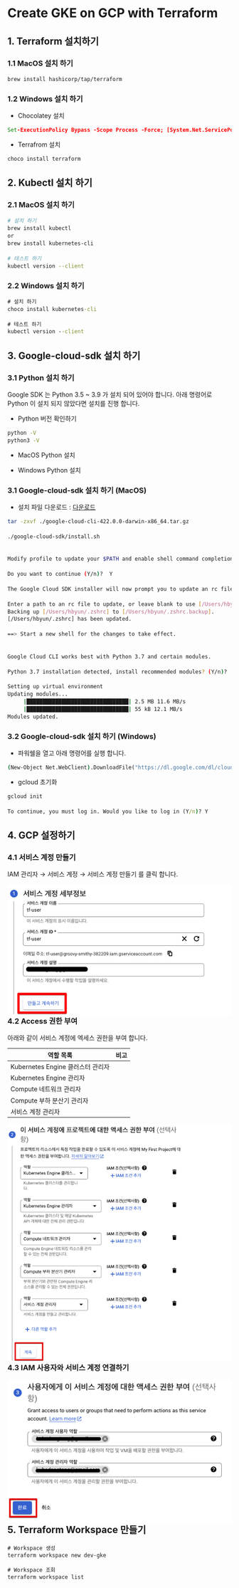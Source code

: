 # Create GKE on GCP with Terraform



## 1. Terraform 설치하기

### 1.1  MacOS 설치 하기

```bash
brew install hashicorp/tap/terraform
```



### 1.2 Windows 설치 하기

- Chocolatey 설치

```cmd
Set-ExecutionPolicy Bypass -Scope Process -Force; [System.Net.ServicePointManager]::SecurityProtocol = [System.Net.ServicePointManager]::SecurityProtocol -bor 3072; iex ((New-Object System.Net.WebClient).DownloadString('https://community.chocolatey.org/install.ps1'))
```

- Terrafrom 설치

```cmd
choco install terraform
```



## 2. Kubectl 설치 하기

### 2.1 MacOS 설치 하기

```bash
# 설치 하기
brew install kubectl
or
brew install kubernetes-cli

# 테스트 하기
kubectl version --client
```



### 2.2 Windows 설치 하기

```cmd
# 설치 하기
choco install kubernetes-cli

# 테스트 하기
kubectl version --client
```



## 3. Google-cloud-sdk 설치 하기

### 3.1 Python 설치 하기

Google SDK 는 Python  3.5 ~ 3.9 가 설치 되어 있어야 합니다. 아래 명령어로 Python 이 설치 되지 않았다면 설치를 진행 합니다. 

- Python 버전 확인하기

``` bash
python -V
python3 -V
```



- MacOS Python 설치



- Windows Python 설치



### 3.1 Google-cloud-sdk 설치 하기 (MacOS)

- 설치 파일 다운로드 : [다운로드](https://cloud.google.com/sdk/docs/install-sdk?hl=ko#mac)

```bash
tar -zxvf ./google-cloud-cli-422.0.0-darwin-x86_64.tar.gz

./google-cloud-sdk/install.sh


Modify profile to update your $PATH and enable shell command completion?

Do you want to continue (Y/n)?  Y

The Google Cloud SDK installer will now prompt you to update an rc file to bring the Google Cloud CLIs into your environment.

Enter a path to an rc file to update, or leave blank to use [/Users/hbyun/.zshrc]:
Backing up [/Users/hbyun/.zshrc] to [/Users/hbyun/.zshrc.backup].
[/Users/hbyun/.zshrc] has been updated.

==> Start a new shell for the changes to take effect.


Google Cloud CLI works best with Python 3.7 and certain modules.

Python 3.7 installation detected, install recommended modules? (Y/n)?  Y

Setting up virtual environment
Updating modules...
     |████████████████████████████████| 2.5 MB 11.6 MB/s
     |████████████████████████████████| 55 kB 12.1 MB/s
Modules updated.

```



### 3.2 Google-cloud-sdk 설치 하기 (Windows)

- 파워쉘을 열고 아래 명령어를 실행 합니다.

```cmd
(New-Object Net.WebClient).DownloadFile("https://dl.google.com/dl/cloudsdk/channels/rapid/GoogleCloudSDKInstaller.exe", "$env:Temp\GoogleCloudSDKInstaller.exe") & $env:Temp\GoogleCloudSDKInstaller.exe
```

- gcloud 초기화

```cmd
gcloud init

To continue, you must log in. Would you like to log in (Y/n)? Y
```





## 4. GCP 설정하기

### 4.1 서비스 계정 만들기

IAM 관리자 → 서비스 계정 → 서비스 계정 만들기 를 클릭 합니다.

<img src="./img/image-20230330192239007.png" align="left" alt="image-20230330192239007" style="zoom:100%;" />

### 4.2 Access 권한 부여

아래와 같이 서비스 계정에 엑세스 권한을 부여 합니다.

| 역할 목록                         | 비고 |
| --------------------------------- | ---- |
| Kubernetes Engine 클러스터 관리자 |      |
| Kubernetes Engine 관리자          |      |
| Compute 네트워크 관리자           |      |
| Compute 부하 분산기 관리자        |      |
| 서비스 계정 관리자                |      |



<img src="./img/image-20230330192811594.png" align="left" alt="image-20230330192811594" style="zoom:100%;" />

### 4.3 IAM 사용자와 서비스 계정 연결하기

<img src="./img/image-20230330193254313.png" align="left" alt="image-20230330193254313" style="zoom:100%;" />



## 5. Terraform Workspace 만들기



```
# Workspace 생성
terraform workspace new dev-gke

# Workspace 조회
terraform workspace list

```

